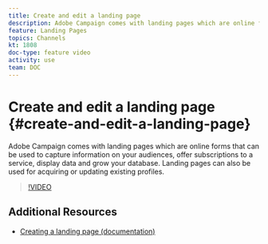 ```yaml
---
title: Create and edit a landing page
description: Adobe Campaign comes with landing pages which are online forms that can be used to capture information on your audiences, offer subscriptions to a service, display data and grow your database. Landing pages can also be used for acquiring or updating existing profiles. These videos explains how you can create, edit and test landing pages in Adobe Campaign Standard.
feature: Landing Pages
topics: Channels
kt: 1808
doc-type: feature video
activity: use
team: DOC
---
```


# Create and edit a landing page {#create-and-edit-a-landing-page}

Adobe Campaign comes with landing pages which are online forms that can be used to capture information on your audiences, offer subscriptions to a service, display data and grow your database. Landing pages can also be used for acquiring or updating existing profiles.

>[!VIDEO](https://video.tv.adobe.com/v/24093?quality=12)


## Additional Resources

* [Creating a landing page (documentation)](https://docs.campaign.adobe.com/doc/standard/getting_started/en/ACS_CreateLandingPage.html)
